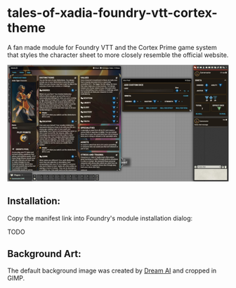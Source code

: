 # tales-of-xadia-foundry-vtt-cortex-theme

A fan made module for Foundry VTT and the Cortex Prime game system that styles the character sheet to more closely resemble the official website.

![](screenshots/character_sheet_default_background.jpg)

## Installation:

Copy the manifest link into Foundry's module installation dialog:

TODO

## Background Art:

The default background image was created by [Dream AI](https://dream.ai/) and cropped in GIMP.

